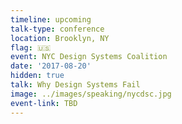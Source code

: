 ```yaml
---
timeline: upcoming
talk-type: conference
location: Brooklyn, NY
flag: 🇺🇸
event: NYC Design Systems Coalition
date: '2017-08-20'
hidden: true
talk: Why Design Systems Fail
image: ../images/speaking/nycdsc.jpg
event-link: TBD
---
```

